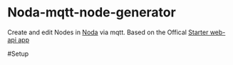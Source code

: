 # Noda-mqtt-node-generator
Create and edit Nodes in [Noda](https://noda.io/) via mqtt.
Based on the Offical [Starter web-api app](https://noda.io/documentation/webapi.html)

#Setup
